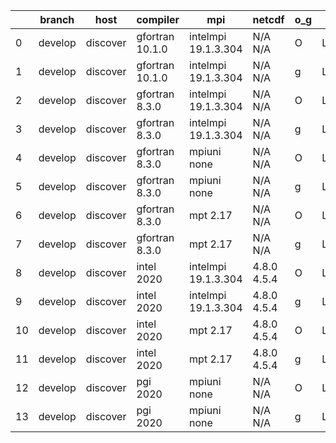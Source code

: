 |    | branch   | host     | compiler        | mpi                 | netcdf      | o_g   | os    | build   |   u_pass |   u_fail |   s_pass |   s_fail |   e_pass |   e_fail |   nuopc_pass |   nuopc_fail | artifacts_hash                                                                                                                                                    | modified                   |
|----|----------|----------|-----------------|---------------------|-------------|-------|-------|---------|----------|----------|----------|----------|----------|----------|--------------|--------------|-------------------------------------------------------------------------------------------------------------------------------------------------------------------|----------------------------|
|  0 | develop  | discover | gfortran 10.1.0 | intelmpi 19.1.3.304 | N/A N/A     | O     | Linux | pass    |    13670 |       15 |       49 |        0 |       80 |        0 |           50 |            0 | [artifacts](https://github.com/esmf-org/esmf-test-artifacts/tree/ba6ecc10071788619a5b51d9a577d72923689fc4/develop/discover/gfortran/10.1.0/O/intelmpi/19.1.3.304) | 2022-03-15 07:12:30.311853 |
|  1 | develop  | discover | gfortran 10.1.0 | intelmpi 19.1.3.304 | N/A N/A     | g     | Linux | pass    |    13670 |       15 |       49 |        0 |       80 |        0 |           50 |            0 | [artifacts](https://github.com/esmf-org/esmf-test-artifacts/tree/136389b81f816805d0d743ead467e174b0d2adca/develop/discover/gfortran/10.1.0/g/intelmpi/19.1.3.304) | 2022-03-15 07:12:30.311862 |
|  2 | develop  | discover | gfortran 8.3.0  | intelmpi 19.1.3.304 | N/A N/A     | O     | Linux | pass    |    13670 |       15 |       49 |        0 |       80 |        0 |           50 |            0 | [artifacts](https://github.com/esmf-org/esmf-test-artifacts/tree/31b43b03d301de315adbdf138394373a4af8965f/develop/discover/gfortran/8.3.0/O/intelmpi/19.1.3.304)  | 2022-03-15 07:12:30.311867 |
|  3 | develop  | discover | gfortran 8.3.0  | intelmpi 19.1.3.304 | N/A N/A     | g     | Linux | pass    |    13670 |       15 |       49 |        0 |       80 |        0 |           50 |            0 | [artifacts](https://github.com/esmf-org/esmf-test-artifacts/tree/369797f472acefd38a5d3ba2bcbe0ff23fdfbd5a/develop/discover/gfortran/8.3.0/g/intelmpi/19.1.3.304)  | 2022-03-15 07:12:30.311871 |
|  4 | develop  | discover | gfortran 8.3.0  | mpiuni none         | N/A N/A     | O     | Linux | pass    |    12158 |        0 |        8 |        0 |       43 |        0 |            0 |           50 | [artifacts](https://github.com/esmf-org/esmf-test-artifacts/tree/45095cb8dcc388149d7ab3954b0953437fda48c0/develop/discover/gfortran/8.3.0/O/mpiuni/none)          | 2022-03-15 07:12:30.311847 |
|  5 | develop  | discover | gfortran 8.3.0  | mpiuni none         | N/A N/A     | g     | Linux | pass    |    12158 |        0 |        8 |        0 |       43 |        0 |            0 |           50 | [artifacts](https://github.com/esmf-org/esmf-test-artifacts/tree/3bf16f720e38d06bea4fdccdb533762c0d1f32bc/develop/discover/gfortran/8.3.0/g/mpiuni/none)          | 2022-03-15 07:12:30.311822 |
|  6 | develop  | discover | gfortran 8.3.0  | mpt 2.17            | N/A N/A     | O     | Linux | pass    |    13685 |        0 |       49 |        0 |       80 |        0 |           46 |            4 | [artifacts](https://github.com/esmf-org/esmf-test-artifacts/tree/3de733184805ef408cb3e11e803672716471cce8/develop/discover/gfortran/8.3.0/O/mpt/2.17)             | 2022-03-15 07:12:30.311900 |
|  7 | develop  | discover | gfortran 8.3.0  | mpt 2.17            | N/A N/A     | g     | Linux | pass    |    13685 |        0 |       49 |        0 |       80 |        0 |           46 |            4 | [artifacts](https://github.com/esmf-org/esmf-test-artifacts/tree/9c060d538ee38d465e8ace79d1b1720010210980/develop/discover/gfortran/8.3.0/g/mpt/2.17)             | 2022-03-15 07:12:30.311875 |
|  8 | develop  | discover | intel 2020      | intelmpi 19.1.3.304 | 4.8.0 4.5.4 | O     | Linux | pass    |    13685 |        0 |       49 |        0 |       80 |        0 |           50 |            0 | [artifacts](https://github.com/esmf-org/esmf-test-artifacts/tree/86ecb31d4c61b3249cdca3c59669c5bc87b173d3/develop/discover/intel/2020/O/intelmpi/19.1.3.304)      | 2022-03-15 07:12:30.311892 |
|  9 | develop  | discover | intel 2020      | intelmpi 19.1.3.304 | 4.8.0 4.5.4 | g     | Linux | pass    |    13685 |        0 |       49 |        0 |       80 |        0 |           50 |            0 | [artifacts](https://github.com/esmf-org/esmf-test-artifacts/tree/71cd5af7b3cdebadff4d9c6bf2bbcd1a1c1c4703/develop/discover/intel/2020/g/intelmpi/19.1.3.304)      | 2022-03-15 07:12:30.311879 |
| 10 | develop  | discover | intel 2020      | mpt 2.17            | 4.8.0 4.5.4 | O     | Linux | pass    |    13685 |        0 |       49 |        0 |       80 |        0 |           50 |            0 | [artifacts](https://github.com/esmf-org/esmf-test-artifacts/tree/587eafa837df88de8b9c66b6881ce98d80bdca06/develop/discover/intel/2020/O/mpt/2.17)                 | 2022-03-15 07:12:30.311883 |
| 11 | develop  | discover | intel 2020      | mpt 2.17            | 4.8.0 4.5.4 | g     | Linux | pass    |    13685 |        0 |       49 |        0 |       80 |        0 |           50 |            0 | [artifacts](https://github.com/esmf-org/esmf-test-artifacts/tree/b7395ca1866bca4e4c8378c6c2ea3070f557b507/develop/discover/intel/2020/g/mpt/2.17)                 | 2022-03-15 07:12:30.311896 |
| 12 | develop  | discover | pgi 2020        | mpiuni none         | N/A N/A     | O     | Linux | pass    |    11536 |      622 |        6 |        2 |       40 |        3 |            0 |           50 | [artifacts](https://github.com/esmf-org/esmf-test-artifacts/tree/c0429fd4a605eca1c33f76c6e675f381c1c1f769/develop/discover/pgi/2020/O/mpiuni/none)                | 2022-03-15 07:12:30.311858 |
| 13 | develop  | discover | pgi 2020        | mpiuni none         | N/A N/A     | g     | Linux | pass    |    11536 |      622 |        4 |        4 |       40 |        3 |            0 |           50 | [artifacts](https://github.com/esmf-org/esmf-test-artifacts/tree/69b20b8d7917e8dfc5f28e89d35a03e94cbcbc3d/develop/discover/pgi/2020/g/mpiuni/none)                | 2022-03-15 07:12:30.311888 |